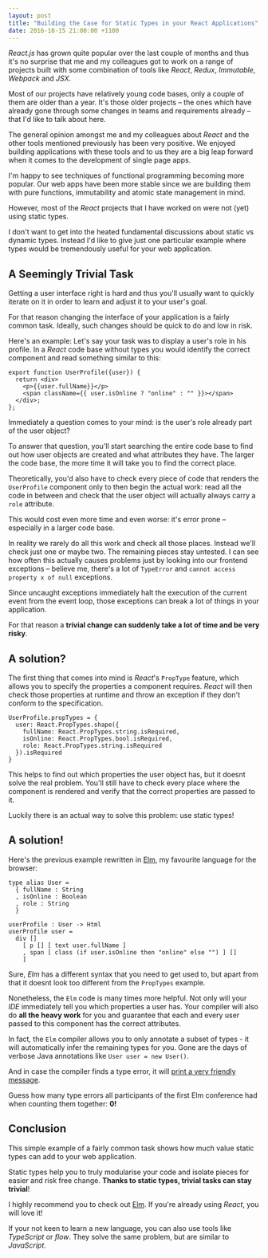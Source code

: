 ```yaml
---
layout: post
title: "Building the Case for Static Types in your React Applications"
date: 2016-10-15 21:00:00 +1100
---
```


*React.js* has grown quite popular over the last couple of months and thus it's no surprise that me and my colleagues
got to work on a range of projects built with some combination of tools like *React*, *Redux*, *Immutable*,
*Webpack* and *JSX*.

Most of our projects have relatively young code bases, only a couple of them are older than a year. It's those older
projects &ndash; the ones which have already gone through some changes in teams and requirements already &ndash; that I'd like
to talk about here.

The general opinion amongst me and my colleagues about *React* and the other tools mentioned previously has been
very positive. We enjoyed building applications with these tools and to us they are a big leap forward when it
comes to the development of single page apps.

I'm happy to see techniques of functional programming becoming more popular. Our web apps have been
more stable since we are building them with pure functions, immutability and atomic state management in mind.

However, most of the *React* projects that I have worked on were not (yet) using static types.

I don't want to get into the heated fundamental discussions about static vs dynamic types. Instead I'd like to
give just one particular example where types would be tremendously useful for your web application.


## A Seemingly Trivial Task

Getting a user interface right is hard and thus you'll usually want to quickly iterate on it in order to learn
and adjust it to your user's goal.

For that reason changing the interface of your application is a fairly common task. Ideally, such changes should be
quick to do and low in risk.

Here's an example: Let's say your task was to display a user's role in his profile. In a *React* code base without
types you would identify the correct component and read something similar to this:

    export function UserProfile({user}) {
      return <div>
        <p>{{user.fullName}}</p>
        <span className={{ user.isOnline ? "online" : "" }}></span>
      </div>;
    };

Immediately a question comes to your mind: is the user's role already part of the user object?

To answer that question, you'll start searching the entire code base to find out how user objects are created and
what attributes they have. The larger the code base, the more time it will take you to find the correct place.

Theoretically, you'd also have to check every piece of code that renders the `UserProfile` component only to then
begin the actual work: read all the code in between and check that the user object will actually
always carry a `role` attribute.

This would cost even more time and even worse: it's error prone &ndash; especially in a larger code base.

In reality we rarely do all this work and check all those places. Instead we'll check just one or maybe two. The
remaining pieces stay untested. I can see how often this actually causes problems just by looking into our frontend
exceptions &ndash; believe me, there's a lot of `TypeError` and `cannot access property x of null` exceptions.

Since uncaught exceptions immediately halt the execution of the current event from the event loop, those exceptions
can break a lot of things in your application.

For that reason a **trivial change can suddenly take a lot of time and be very risky**.


## A solution?

The first thing that comes into mind is *React*'s `PropType` feature, which allows you to specify the properties a
component requires. *React* will then check those properties at runtime and throw an exception if they don't conform
to the specification.

    UserProfile.propTypes = {
      user: React.PropTypes.shape({
        fullName: React.PropTypes.string.isRequired,
        isOnline: React.PropTypes.bool.isRequired,
        role: React.PropTypes.string.isRequired
      }).isRequired
    }

This helps to find out which properties the user object has, but it doesnt solve the real problem. You'll still
have to check every place where the component is rendered and verify that the correct properties are passed to it.

Luckily there is an actual way to solve this problem: use static types!

## A solution!

Here's the previous example rewritten in [Elm](http://elm-lang.org), my favourite language for the browser:

    type alias User =
      { fullName : String
      , isOnline : Boolean
      , role : String
      }

    userProfile : User -> Html
    userProfile user =
      div []
        [ p [] [ text user.fullName ]
        , span [ class (if user.isOnline then "online" else "") ] []
        ]

Sure, *Elm* has a different syntax that you need to get used to, but apart from that it doesnt look too different
from the `PropTypes` example.

Nonetheless, the `Elm` code is many times more helpful. Not only will your *IDE* immediately tell you which
properties a user has. Your compiler will also do **all the heavy work** for you and guarantee that each and
every user passed to this component has the correct attributes.

In fact, the `Elm` compiler allows you to only annotate a subset of types - it will automatically
infer the remaining types for you. Gone are the days of verbose Java annotations like `User user = new User()`.

And in case  the compiler finds a type error, it will [print a very friendly message](http://elm-lang.org/blog/compiler-errors-for-humans).

Guess how many type errors all participants of the first Elm conference had when counting them together: **0!**

## Conclusion

This simple example of a fairly common task shows how much value static types can add to your web application.

Static types help you to truly modularise your code and isolate pieces for easier and risk free change. **Thanks to
static types, trivial tasks can stay trivial**!

I highly recommend you to check out [Elm](http://elm-lang.org). If you're already using *React*, you will love it!

If your not keen to learn a new language, you can also use tools like *TypeScript* or *flow*. They solve the same problem,
but are similar to *JavaScript*.
